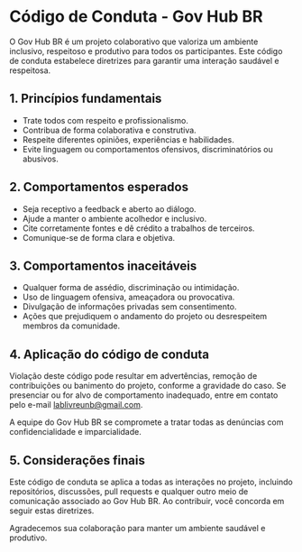 # Código de Conduta - Gov Hub BR

O Gov Hub BR é um projeto colaborativo que valoriza um ambiente inclusivo, respeitoso e produtivo para todos os participantes. Este código de conduta estabelece diretrizes para garantir uma interação saudável e respeitosa.

## 1. Princípios fundamentais

- Trate todos com respeito e profissionalismo.
- Contribua de forma colaborativa e construtiva.
- Respeite diferentes opiniões, experiências e habilidades.
- Evite linguagem ou comportamentos ofensivos, discriminatórios ou abusivos.

## 2. Comportamentos esperados

- Seja receptivo a feedback e aberto ao diálogo.
- Ajude a manter o ambiente acolhedor e inclusivo.
- Cite corretamente fontes e dê crédito a trabalhos de terceiros.
- Comunique-se de forma clara e objetiva.

## 3. Comportamentos inaceitáveis

- Qualquer forma de assédio, discriminação ou intimidação.
- Uso de linguagem ofensiva, ameaçadora ou provocativa.
- Divulgação de informações privadas sem consentimento.
- Ações que prejudiquem o andamento do projeto ou desrespeitem membros da comunidade.

## 4. Aplicação do código de conduta

Violação deste código pode resultar em advertências, remoção de contribuições ou banimento do projeto, conforme a gravidade do caso. Se presenciar ou for alvo de comportamento inadequado, entre em contato pelo e-mail [lablivreunb@gmail.com](lablivreunb@gmail.com).

A equipe do Gov Hub BR se compromete a tratar todas as denúncias com confidencialidade e imparcialidade.

## 5. Considerações finais

Este código de conduta se aplica a todas as interações no projeto, incluindo repositórios, discussões, pull requests e qualquer outro meio de comunicação associado ao Gov Hub BR. Ao contribuir, você concorda em seguir estas diretrizes.

Agradecemos sua colaboração para manter um ambiente saudável e produtivo.
